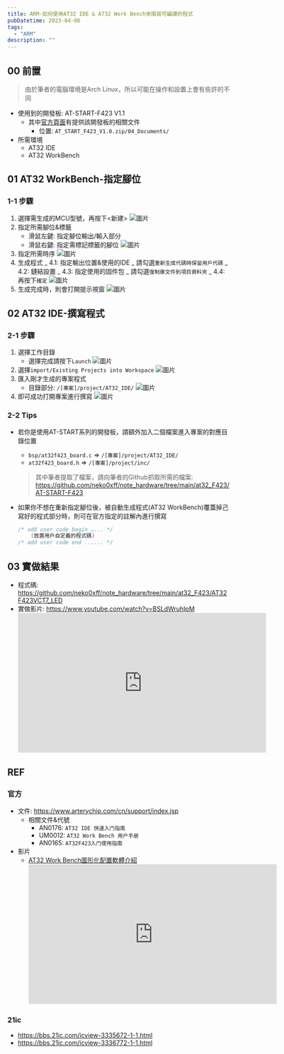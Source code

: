 ```yaml
---
title: ARM-如何使用AT32 IDE & AT32 Work Bench來撰寫可編譯的程式
pubDatetime: 2023-04-06
tags:
  - "ARM"
description: ""
---
```


## 00 前置

> 由於筆者的電腦環境是Arch Linux，所以可能在操作和設置上會有些許的不同

- 使用到的開發板: AT-START-F423 V1.1
  - 其中[官方頁面](https://www.arterychip.com/en/product/AT32F423.jsp)有提供該開發板的相關文件
    - 位置: `AT_START_F423_V1.0.zip/04_Documents/`
- 所需環境
  - AT32 IDE
  - AT32 WorkBench

## 01 AT32 WorkBench-指定腳位

### 1-1 步驟

1. 選擇需生成的MCU型號，再按下<新建>
   ![圖片](https://hackmd.io/_uploads/rklpfChP6.png)
2. 指定所需腳位&標籤
   - 滑鼠左鍵: 指定腳位輸出/輸入部分
   - 滑鼠右鍵: 指定需標記標籤的腳位
     ![圖片](https://hackmd.io/_uploads/BJADQRnwp.png)
3. 指定所需時序 ![圖片](https://hackmd.io/_uploads/Hkd_VChvT.png)
4. 生成程式 _ 4.1: 指定輸出位置&使用的IDE _ 請勾選`重新生成代碼時保留用戶代碼` _
   4.2: 鏈結設置 _ 4.3: 指定使用的固件包 _ 請勾選`復制庫文件到項目資料夾` _ 4.4:
   再按下`確定` ![圖片](https://hackmd.io/_uploads/BywUyy6P6.png)
5. 生成完成時，則會打開提示視窗
   ![圖片](https://hackmd.io/_uploads/SJoye16Pp.png)

## 02 AT32 IDE-撰寫程式

### 2-1 步驟

1. 選擇工作目錄
   - 選擇完成請按下`Launch` ![圖片](https://hackmd.io/_uploads/ByEN_kTDa.png)
2. 選擇`import/Existing Projects into Workspace`
   ![圖片](https://hackmd.io/_uploads/HyBa_kTDp.png)
3. 匯入剛才生成的專案程式
   - 目錄部分: `/[專案]/project/AT32_IDE/`
     ![圖片](https://hackmd.io/_uploads/rJkIYJTDa.png)
4. 即可成功打開專案進行撰寫 ![圖片](https://hackmd.io/_uploads/BJL5hypDp.png)

### 2-2 Tips

- 若你是使用AT-START系列的開發板，請額外加入二個檔案進入專案的對應目錄位置

  - `bsp/at32f423_board.c` => `/[專案]/project/AT32_IDE/`
  - `at32f423_board.h` => `/[專案]/project/inc/`

  > 其中筆者提取了檔案，請向筆者的Github抓取所需的檔案:
  > https://github.com/neko0xff/note_hardware/tree/main/at32_F423/AT-START-F423

- 如果你不想在重新指定腳位後，被自動生成程式(AT32
  WorkBench)覆蓋掉己寫好的程式部分時，則可在官方指定的註解內進行撰寫
  ```c
  /* add user code begin …... */
      (放置用戶自定義的程式碼)
  /* add user code end ...... */
  ```

## 03 實做結果

- 程式碼:
  https://github.com/neko0xff/note_hardware/tree/main/at32_F423/AT32F423VCT7_LED
- 實做影片: https://www.youtube.com/watch?v=BSLdWruhIpM
  <iframe width="560" height="315" src="https://www.youtube.com/embed/BSLdWruhIpM?si=UwAgNrstewW0GrNd" title="YouTube video player" frameborder="0" allow="accelerometer; autoplay; clipboard-write; encrypted-media; gyroscope; picture-in-picture; web-share" referrerpolicy="strict-origin-when-cross-origin" allowfullscreen></iframe>

## REF

### 官方

- 文件: https://www.arterychip.com/cn/support/index.jsp
  - 相關文件&代號
    - AN0176: `AT32 IDE 快速入门指南`
    - UM0012: `AT32 Work Bench 用户手册`
    - AN0165: `AT32F423入门使用指南`
- 影片
  - [AT32 Work Bench圖形化配置軟體介紹](https://www.youtube.com/watch?v=-25ZQxwkvQ0)
    <iframe width="560" height="315" src="https://www.youtube.com/embed/-25ZQxwkvQ0?si=r11Vk0_313a3Bhne" title="YouTube video player" frameborder="0" allow="accelerometer; autoplay; clipboard-write; encrypted-media; gyroscope; picture-in-picture; web-share" referrerpolicy="strict-origin-when-cross-origin" allowfullscreen></iframe>

### 21ic

- https://bbs.21ic.com/icview-3335672-1-1.html
- https://bbs.21ic.com/icview-3336772-1-1.html
